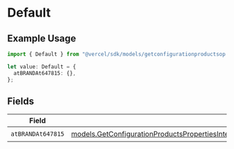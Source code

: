 # Default

## Example Usage

```typescript
import { Default } from "@vercel/sdk/models/getconfigurationproductsop.js";

let value: Default = {
  atBRANDAt647815: {},
};
```

## Fields

| Field                                                                                                                                                                                                                                                                      | Type                                                                                                                                                                                                                                                                       | Required                                                                                                                                                                                                                                                                   | Description                                                                                                                                                                                                                                                                |
| -------------------------------------------------------------------------------------------------------------------------------------------------------------------------------------------------------------------------------------------------------------------------- | -------------------------------------------------------------------------------------------------------------------------------------------------------------------------------------------------------------------------------------------------------------------------- | -------------------------------------------------------------------------------------------------------------------------------------------------------------------------------------------------------------------------------------------------------------------------- | -------------------------------------------------------------------------------------------------------------------------------------------------------------------------------------------------------------------------------------------------------------------------- |
| `atBRANDAt647815`                                                                                                                                                                                                                                                          | [models.GetConfigurationProductsPropertiesIntegrationsResponse200ApplicationJSONResponseBodyProductsMetadataSchemaAtBRANDAt647815](../models/getconfigurationproductspropertiesintegrationsresponse200applicationjsonresponsebodyproductsmetadataschemaatbrandat647815.md) | :heavy_check_mark:                                                                                                                                                                                                                                                         | N/A                                                                                                                                                                                                                                                                        |